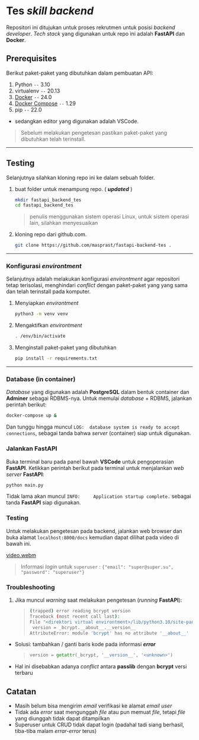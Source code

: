 # Tes _skill backend_

Repositori ini ditujukan untuk proses rekrutmen untuk posisi _backend developer_. _Tech stack_ yang digunakan untuk repo ini adalah **FastAPI** dan **Docker**.

## Prerequisites

Berikut paket-paket yang dibutuhkan dalam pembuatan API:

1. Python `--` 3.10
2. virtualenv `--` 20.13
3. [Docker](https://docs.docker.com/desktop) `--` 24.0
4. [Docker Compose](https://docs.docker.com/compose/install/) `--` 1.29
5. pip `--` 22.0

- sedangkan editor yang digunakan adalah VSCode.

> Sebelum melakukan pengetesan pastikan paket-paket yang dibutuhkan telah terinstall.

---

## Testing

Selanjutnya silahkan kloning repo ini ke dalam sebuah folder.

1. buat folder untuk menampung repo. ( **_updated_** )

   ```sh
   mkdir fastapi_backend_tes
   cd fastapi_backend_tes
   ```

   > penulis menggunakan sistem operasi Linux, untuk sistem operasi lain, silahkan menyesuaikan

2. kloning repo dari github.com.

   ```sh
   git clone https://github.com/masprast/fastapi-backend-tes .
   ```

---

### Konfigurasi _environtment_

Selanjutnya adalah melakukan konfigurasi _environtment_ agar repositori tetap terisolasi, menghindari _conflict_ dengan paket-paket yang yang sama dan telah terinstall pada komputer.

1. Menyiapkan _environtment_

   ```sh
   python3 -m venv venv
   ```

2. Mengaktifkan _environtment_

   ```sh
   . /env/bin/activate
   ```

3. Menginstall paket-paket yang dibutuhkan

   ```sh
   pip install -r requirements.txt
   ```

---

### Database (in container)

_Database_ yang digunakan adalah **PostgreSQL** dalam bentuk container dan **Adminer** sebagai RDBMS-nya. Untuk memulai _database_ + RDBMS, jalankan perintah berikut:

```sh
docker-compose up &
```

Dan tunggu hingga muncul `LOG:  database system is ready to accept connections`, sebagai tanda bahwa _server_ (container) siap untuk digunakan.

### Jalankan **FastAPI**

Buka terminal baru pada panel bawah **VSCode** untuk pengoperasian **FastAPI**. Ketikkan perintah berikut pada terminal untuk menjalankan _web server_ **FastAPI**:

```sh
python main.py
```

Tidak lama akan muncul `INFO:     Application startup complete.` sebagai tanda **FastAPI** siap digunakan.

### Testing

Untuk melakukan pengetesan pada backend, jalankan web browser dan buka alamat `localhost:8000/docs` kemudian dapat dilihat pada video di bawah ini.

[video.webm](https://github.com/masprast/fastapi-backend-tes/assets/79097664/0f245950-6ede-457a-8de2-4213fed32a2f)

> Informasi _login_ untuk `superuser` : `{"email": "super@super.su", "password": "superuser"}`

### Troubleshooting

1. Jika muncul _warning_ saat melakukan pengetesan (_running_ **FastAPI**):
   > ```sh
   > (trapped) error reading bcrypt version
   > Traceback (most recent call last):
   > File "<direktori virtual environtment>/lib/python3.10/site-packages/passlib/handlers/bcrypt.py", line 620, in _load_backend_mixin
   >  version = _bcrypt.__about__.__version__
   > AttributeError: module 'bcrypt' has no attribute '__about__'
   > ```

- Solusi: tambahkan / ganti baris kode pada informasi **_error_**

  > ```py
  > version = getattr(_bcrypt, '__version__', '<unknown>')
  > ```

- Hal ini disebabkan adanya _conflict_ antara **passlib** dengan **bcrypt** versi terbaru

## Catatan

- Masih belum bisa mengirim _email_ verifikasi ke alamat _email user_
- Tidak ada _error_ saat mengunggah _file_ atau pun memuat _file_, tetapi _file_ yang diunggah tidak dapat ditampilkan
- Superuser untuk CRUD tidak dapat login (padahal tadi siang berhasil, tiba-tiba malam _errar-error_ terus)
